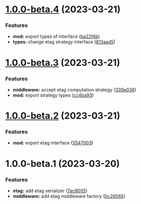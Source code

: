 # [1.0.0-beta.4](https://github.com/httpland/etag-middleware/compare/1.0.0-beta.3...1.0.0-beta.4) (2023-03-21)


### Features

* **mod:** export types of interface ([ba22f4b](https://github.com/httpland/etag-middleware/commit/ba22f4b8fe1e7d0c10e659a33901355a4a2a112b))
* **types:** change etag strategy interface ([813aad5](https://github.com/httpland/etag-middleware/commit/813aad5853e0c4293fbeb51928ea61325f6a3a5a))

# [1.0.0-beta.3](https://github.com/httpland/etag-middleware/compare/1.0.0-beta.2...1.0.0-beta.3) (2023-03-21)


### Features

* **middleware:** accept etag computation strategy ([339a036](https://github.com/httpland/etag-middleware/commit/339a036236891f9ea9a9aad040f2647d459ecfe7))
* **mod:** export strategy types ([cc4ba93](https://github.com/httpland/etag-middleware/commit/cc4ba939c2a77931ab98d56341f497b05ec9382d))

# [1.0.0-beta.2](https://github.com/httpland/etag-middleware/compare/1.0.0-beta.1...1.0.0-beta.2) (2023-03-21)


### Features

* **mod:** export etag interface ([3547003](https://github.com/httpland/etag-middleware/commit/3547003819adad73b267dbaffe4b9e3ae26161a3))

# 1.0.0-beta.1 (2023-03-20)


### Features

* **etag:** add etag serializer ([7ac8005](https://github.com/httpland/etag-middleware/commit/7ac8005a1cd39c6e924c87933f42ae1cbe21b920))
* **middleware:** add etag middleware factory ([0c26565](https://github.com/httpland/etag-middleware/commit/0c2656524c3e6513913cf8f07b707a5b0a0da05f))
